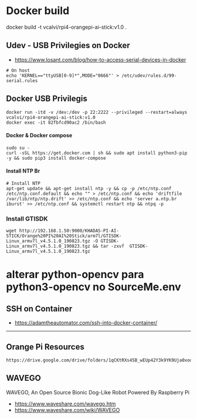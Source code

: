 # Docker build
docker build -t vcalvi/rpi4-orangepi-ai-stick:v1.0 .



## Udev - USB Privilegies on Docker
- https://www.losant.com/blog/how-to-access-serial-devices-in-docker
```
# On host
echo 'KERNEL=="ttyUSB[0-9]*",MODE="0666"' > /etc/udev/rules.d/99-serial.rules
```

## Docker USB Privilegis
```
docker run -itd -v /dev:/dev -p 22:2222 --privileged --restart=always vcalvi/rpi4-orangepi-ai-stick:v1.0
docker exec -it 82fbfcd90ac2 /bin/bash

```

#### Docker & Docker compose

```
sudo su -
curl -sSL https://get.docker.com | sh && sudo apt install python3-pip -y && sudo pip3 install docker-compose
```

#### Install NTP Br

```
# Install NTP
apt-get update && apt-get install ntp -y && cp -p /etc/ntp.conf /etc/ntp.conf.default && echo "" > /etc/ntp.conf && echo 'driftfile /var/lib/ntp/ntp.drift' >> /etc/ntp.conf && echo 'server a.ntp.br iburst' >> /etc/ntp.conf && systemctl restart ntp && ntpq -p
```

### Install GTISDK
```
wget http://192.168.1.50:9000/KHADAS-PI-AI-STICK/Orange%20PI%20AI%20Stick/arm7l/GTISDK-Linux_armv7l_v4.5.1.0_190823.tgz -O GTISDK-Linux_armv7l_v4.5.1.0_190823.tgz && tar -zxvf  GTISDK-Linux_armv7l_v4.5.1.0_190823.tgz

```


# alterar python-opencv para python3-opencv no SourceMe.env

## SSH on Container
- https://adamtheautomator.com/ssh-into-docker-container/

---

## Orange Pi Resources
```
https://drive.google.com/drive/folders/1qCKtRXs45B_wEUp42Y3k9YK9Uja0xooW
```

## WAVEGO
WAVEGO, An Open Source Bionic Dog-Like Robot Powered By Raspberry Pi

- https://www.waveshare.com/wavego.htm
- https://www.waveshare.com/wiki/WAVEGO
